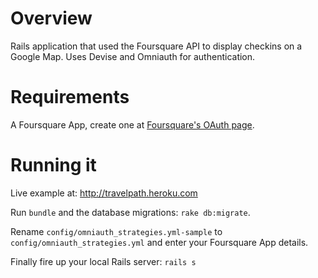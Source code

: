 # Overview

Rails application that used the Foursquare API to display checkins on a Google Map. Uses Devise and Omniauth for authentication.

# Requirements

A Foursquare App, create one at [Foursquare's OAuth page](https://foursquare.com/oauth/).

# Running it

Live example at: http://travelpath.heroku.com

Run `bundle` and the database migrations: `rake db:migrate`. 

Rename `config/omniauth_strategies.yml-sample` to `config/omniauth_strategies.yml` and enter your Foursquare App details.

Finally fire up your local Rails server: `rails s`
